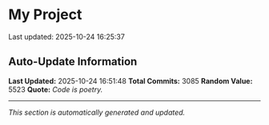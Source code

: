 # My Project


Last updated: 2025-10-24 16:25:37




















































































































































































































































































































































































































































































































































































































































































































































































































































































































































































































































































































































































































































































































































































































































































































































































































































































































































































































































































































































































































































































































































































































































































































































































































































































































































































































































































































































































































































































































































































































































































































































































































































































































































































































































































































































































































## Auto-Update Information

**Last Updated:** 2025-10-24 16:51:48
**Total Commits:** 3085
**Random Value:** 5523
**Quote:** _Code is poetry._

---
_This section is automatically generated and updated._